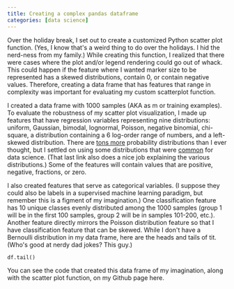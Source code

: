 ```yaml
---
title: Creating a complex pandas dataframe
categories: [data science]
---
```


Over the holiday break, I set out to create a customized Python scatter plot function. (Yes, I know that's a weird thing to do over the holidays. I hid the nerd-ness from my family.) While creating this function, I realized that there were cases where the plot and/or legend rendering could go out of whack. This could happen if the feature where I wanted marker size to be represented has a skewed distributions, contain 0, or contain negative values. Therefore, creating a data frame that has features that range in complexity was important for evaluating my custom scatterplot function.

I created a data frame with 1000 samples (AKA as m or training examples). To evaluate the robustness of my scatter plot visualization, I made up features that have regression variables representing nine distributions: uniform, Gaussian, bimodal, lognormal, Poisson, negative binomial, chi-square, a distribution containing a 6 log-order range of numbers, and a left-skewed distribution. There are [tons more](https://en.wikipedia.org/wiki/List_of_probability_distributions) probability distributions than I ever thought, but I settled on using some distributions that were [common](http://blog.cloudera.com/blog/2015/12/common-probability-distributions-the-data-scientists-crib-sheet/) for data science. (That last link also does a nice job explaining the various distributions.) Some of the features will contain values that are positive, negative, fractions, or zero.

I also created features that serve as categorical variables. (I suppose they could also be labels in a supervised machine learning paradigm, but remember this is a figment of my imagination.) One classification feature has 10 unique classes evenly distributed among the 1000 samples (group 1 will be in the first 100 samples, group 2 will be in samples 101-200, etc.). Another feature directly mirrors the Poisson distribution feature so that I have classification feature that can be skewed. While I don't have a Bernoulli distribution in my data frame, here are the heads and tails of tit. (Who's good at nerdy dad jokes? This guy.)

```
df.tail()
```

You can see the code that created this data frame of my imagination, along with the scatter plot function, on my Github page here.
